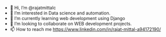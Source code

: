 - 👋 Hi, I’m @rajatmittalc
- 👀 I’m interested in Data science and automation.
- 🌱 I’m currently learning web development using Django
- 💞️ I’m looking to collaborate on WEB development projects.
- 📫 How to reach me https://www.linkedin.com/in/rajat-mittal-a94172190/

<!---
rajatmittalc/rajatmittalc is a ✨ special ✨ repository because its `README.md` (this file) appears on your GitHub profile.
You can click the Preview link to take a look at your changes.
--->
